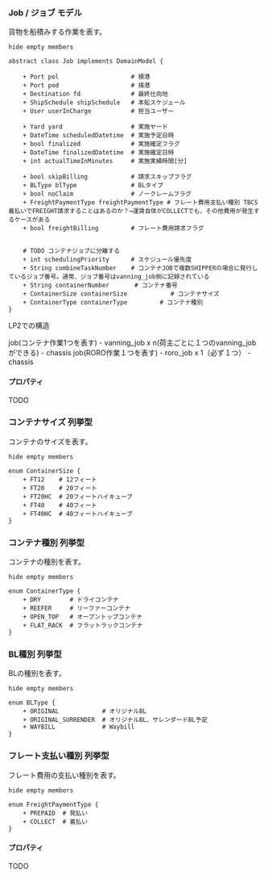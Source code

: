 ### Job / ジョブ モデル

貨物を船積みする作業を表す。

```plantuml
hide empty members

abstract class Job implements DomainModel {

    + Port pol                    # 積港
    + Port pod                    # 揚港
    + Destination fd              # 最終仕向地
    + ShipSchedule shipSchedule   # 本船スケジュール
    + User userInCharge           # 担当ユーザー

    + Yard yard                   # 実施ヤード
    + DateTime scheduledDatetime  # 実施予定日時
    + bool finalized              # 実施確定フラグ
    + DateTime finalizedDatetime  # 実施確定日時
    + int actualTimeInMinutes     # 実施実績時間[分]

    + bool skipBilling            # 請求スキップフラグ
    + BLType blType               # BLタイプ
    + bool noClaim                # ノークレームフラグ
    + FreightPaymentType freightPaymentType # フレート費用支払い種別 TBCS 着払いでFREIGHT請求することはあるのか？→運賃自体がCOLLECTでも、その他費用が発生するケースがある
    + bool freightBilling         # フレート費用請求フラグ


    # TODO コンテナジョブに分離する
    + int schedulingPriority      # スケジュール優先度
    + String combineTaskNumber    # コンテナJOBで複数SHIPPERの場合に発行しているジョブ番号。通常、ジョブ番号はvanning_job側に記録されている
    + String containerNumber       # コンテナ番号
    + ContainerSize containerSize            # コンテナサイズ
    + ContainerType containerType         # コンテナ種別
}
```


LP2での構造

job(コンテナ作業1つを表す) - vanning_job x n(荷主ごとに１つのvanning_jobができる) - chassis
job(RORO作業１つを表す) - roro_job x 1（必ず１つ） - chassis

#### プロパティ

TODO



### コンテナサイズ 列挙型

コンテナのサイズを表す。

```plantuml
hide empty members

enum ContainerSize {
    + FT12    # 12フィート
    + FT20    # 20フィート
    + FT20HC  # 20フィートハイキューブ
    + FT40    # 40フィート
    + FT40HC  # 40フィートハイキューブ
}
```

### コンテナ種別 列挙型

コンテナの種別を表す。

```plantuml
hide empty members

enum ContainerType {
    + DRY        # ドライコンテナ
    + REEFER     # リーファーコンテナ
    + OPEN_TOP   # オープントップコンテナ
    + FLAT_RACK  # フラットラックコンテナ
}
```

### BL種別 列挙型

BLの種別を表す。

```plantuml
hide empty members

enum BLType {
    + ORIGINAL            # オリジナルBL
    + ORIGINAL_SURRENDER  # オリジナルBL、サレンダードBL予定
    + WAYBILL             # Waybill
}
```

### フレート支払い種別 列挙型

フレート費用の支払い種別を表す。

```plantuml
hide empty members

enum FreightPaymentType {
    + PREPAID  # 発払い
    + COLLECT  # 着払い
}
```

#### プロパティ

TODO
